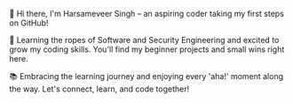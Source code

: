 👋 Hi there, I'm Harsameveer Singh – an aspiring coder taking my first steps on GitHub!

🌱 Learning the ropes of Software and Security Engineering and excited to grow my coding skills. You'll find my beginner projects and small wins right here.

📚 Embracing the learning journey and enjoying every 'aha!' moment along the way. Let's connect, learn, and code together!
